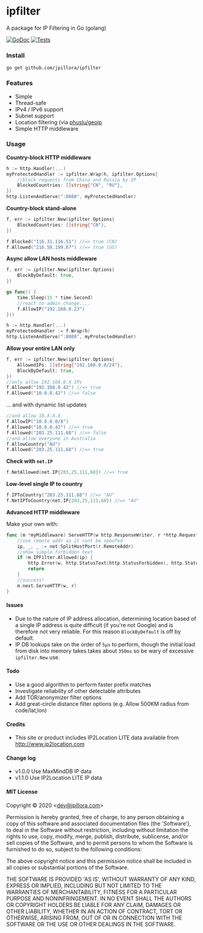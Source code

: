 # ipfilter

A package for IP Filtering in Go (golang)

[![GoDoc](https://godoc.org/github.com/jpillora/ipfilter?status.svg)](https://godoc.org/github.com/jpillora/ipfilter)  [![Tests](https://github.com/jpillora/ipfilter/workflows/Test/badge.svg)](https://github.com/jpillora/ipfilter/actions?workflow=Test)

### Install

```
go get github.com/jpillora/ipfilter
```

### Features

* Simple
* Thread-safe
* IPv4 / IPv6 support
* Subnet support
* Location filtering (via [phuslu/geoip](https://github.com/phuslu/geoip)
* Simple HTTP middleware

### Usage

**Country-block HTTP middleware**

```go
h := http.Handler(...)
myProtectedHandler := ipfilter.Wrap(h, ipfilter.Options{
    //block requests from China and Russia by IP
    BlockedCountries: []string{"CN", "RU"},
})
http.ListenAndServe(":8080", myProtectedHandler)
```

**Country-block stand-alone**

```go
f, err := ipfilter.New(ipfilter.Options{
    BlockedCountries: []string{"CN"},
})

f.Blocked("116.31.116.51") //=> true (CN)
f.Allowed("216.58.199.67") //=> true (US)
```

**Async allow LAN hosts middleware**

```go
f, err := ipfilter.New(ipfilter.Options{
    BlockByDefault: true,
})

go func() {
	time.Sleep(15 * time.Second)
	//react to admin change....
	f.AllowIP("192.168.0.23")
}()

h := http.Handler(...)
myProtectedHandler := f.Wrap(h)
http.ListenAndServe(":8080", myProtectedHandler)
```

**Allow your entire LAN only**

```go
f, err := ipfilter.New(ipfilter.Options{
    AllowedIPs: []string{"192.168.0.0/24"},
    BlockByDefault: true,
})
//only allow 192.168.0.X IPs
f.Allowed("192.168.0.42") //=> true
f.Allowed("10.0.0.42") //=> false
```

... and with dynamic list updates

```go
//and allow 10.X.X.X
f.AllowIP("10.0.0.0/8")
f.Allowed("10.0.0.42") //=> true
f.Allowed("203.25.111.68") //=> false
//and allow everyone in Australia
f.AllowCountry("AU")
f.Allowed("203.25.111.68") //=> true
```

**Check with `net.IP`**

```go
f.NetAllowed(net.IP{203,25,111,68}) //=> true
```

**Low-level single IP to country**

```go
f.IPToCountry("203.25.111.68") //=> "AU"
f.NetIPToCountry(net.IP{203,25,111,68}) //=> "AU"
```

**Advanced HTTP middleware**

Make your own with:

```go
func (m *myMiddleware) ServeHTTP(w http.ResponseWriter, r *http.Request) {
	//use remote addr as it cant be spoofed
	ip, _, _ := net.SplitHostPort(r.RemoteAddr)
	//show simple forbidden text
	if !m.IPFilter.Allowed(ip) {
		http.Error(w, http.StatusText(http.StatusForbidden), http.StatusForbidden)
		return
	}
	//success!
	m.next.ServeHTTP(w, r)
}
```

#### Issues

* Due to the nature of IP address allocation, determining location based of a
  single IP address is quite difficult (if you're not Google) and is therefore
  not very reliable. For this reason `BlockByDefault` is off by default.
* IP DB lookups take on the order of `5µs` to perform, though the initial load from disk
  into memory takes takes about `350ms` so be wary of excessive `ipfilter.New` use.

#### Todo

* Use a good algorithm to perform faster prefix matches
* Investigate reliability of other detectable attributes
* Add TOR/anonymizer filter options
* Add great-circle distance filter options (e.g. Allow 500KM radius from code/lat,lon)

#### Credits

* This site or product includes IP2Location LITE data available from http://www.ip2location.com

#### Change log

* v1.0.0 Use MaxMindDB IP data
* v1.1.0 Use IP2Location LITE IP data

#### MIT License

Copyright © 2020 &lt;dev@jpillora.com&gt;

Permission is hereby granted, free of charge, to any person obtaining
a copy of this software and associated documentation files (the
'Software'), to deal in the Software without restriction, including
without limitation the rights to use, copy, modify, merge, publish,
distribute, sublicense, and/or sell copies of the Software, and to
permit persons to whom the Software is furnished to do so, subject to
the following conditions:

The above copyright notice and this permission notice shall be
included in all copies or substantial portions of the Software.

THE SOFTWARE IS PROVIDED 'AS IS', WITHOUT WARRANTY OF ANY KIND,
EXPRESS OR IMPLIED, INCLUDING BUT NOT LIMITED TO THE WARRANTIES OF
MERCHANTABILITY, FITNESS FOR A PARTICULAR PURPOSE AND NONINFRINGEMENT.
IN NO EVENT SHALL THE AUTHORS OR COPYRIGHT HOLDERS BE LIABLE FOR ANY
CLAIM, DAMAGES OR OTHER LIABILITY, WHETHER IN AN ACTION OF CONTRACT,
TORT OR OTHERWISE, ARISING FROM, OUT OF OR IN CONNECTION WITH THE
SOFTWARE OR THE USE OR OTHER DEALINGS IN THE SOFTWARE.
